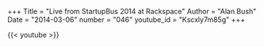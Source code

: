 +++
Title = "Live from StartupBus 2014 at Rackspace"
Author = "Alan Bush"
Date = "2014-03-06"
number = "046"
youtube_id = "Kscxly7m85g"
+++

{{< youtube >}}
